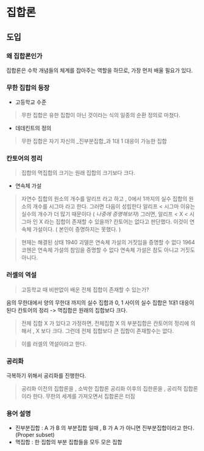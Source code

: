 # 집합론 
## 도입

### 왜 집합론인가

집합론은 수학 개념들의 체계를 잡아주는 역할을 하므로, 가장 먼저 배울 필요가 있다. 

### 무한 집합의 등장 

- 고등학교 수준
>무한 집합은 유한 집합이 아닌 것이라는 식의 일종의 순환 정의로 마쳤다. 

- 데데킨트의 정의
> 무한 집합은 자기 자신의 _진부분집합_과 1대 1 대응이 가능한 집합 

### 칸토어의 정리

> 집합의 멱집합의 크기는 원래 집합의 크기보다 크다. 

-  연속체 가설 
> 자연수 집합의 원소의 개수를 알리프 라고 하고 , 0에서 1까지의 실수 집합의 원소의 개수를 시그마 라고 한다. 그러면 다음이 성립한다
알리프 < 시그마
> 이유는 실수의 개수가 더 많기 때문이다 ( _나중에 증명해보자_)
> 그러면, 
알리프 < X < 시그마
> 인 X 라는 집합이 존재할 수 있을까?
> 칸토어는 없다고 판단했다. 이것이 연속체 가설이다. ( 본인이 증명하지는 못했다. )


> 현재는 해결된 상태 
> 1940 괴델은 연속체 가설의 거짓임을 증명할 수 없다
> 1964 코헨은 연속체 가설의 참임을 증명할 수 없다 
> 연속체 가설은 참도 아니고 거짓도 아니다. 

### 러셀의 역설 

> 고등학교 때 비판없이 배운 전체 집합이 존재할 수 있는가?

음의 무한대에서 양의 무한대 까지의 실수 집합과 
0, 1 사이의 실수 집합은 1대1 대응이 된다 
칸토어의 정리 -> 멱집합은 원래의 집합보다 크다. 

> 전체 집합 X 가 있다고 가정하면, 
> 전체집합 X 의 부분집합은 칸토어의 정리에 의해서 , X 보다 크다. 
> 그런데 전체 집합보다 큰 집합이 존재할수는 없다.

> 이를 러셀의 역설이라고 한다. 

### 공리화

극복하기 위해서 공리화를 진행한다.

> 공리화 이전의 집합론을 , 소박한 집합론 
> 공리화 이후의 집한론을 , 공리적 집합론 
> 이라 한다. 
무한의 세계를 가져오면서 집합론은 터짐 

### 용어 설명
- 진부분집합 : A 가 B 의 부분집합 일때 , B 가 A 가 아니면 진부분집합이라고 한다. (Proper subset)
- 멱집합 : 한 집합의 부분 집합들을 모두 모은 집합